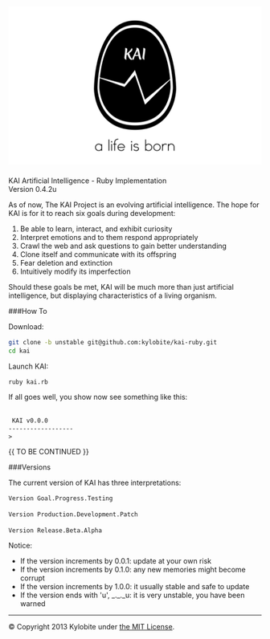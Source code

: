 ![KAI Egg](logo.png)
-----
KAI Artificial Intelligence - Ruby Implementation<br>Version 0.4.2u

As of now, The KAI Project is an evolving artificial intelligence. The hope for KAI is for it to reach six goals during development:

1.  Be able to learn, interact, and exhibit curiosity
2.  Interpret emotions and to them respond appropriately
3.  Crawl the web and ask questions to gain better understanding
4.  Clone itself and communicate with its offspring
5.  Fear deletion and extinction
6.  Intuitively modify its imperfection

Should these goals be met, KAI will be much more than just artificial intelligence, but displaying characteristics of a living organism.


###How To

Download:
```bash
git clone -b unstable git@github.com:kylobite/kai-ruby.git
cd kai
```

Launch KAI:

```bash
ruby kai.rb
```

If all goes well, you show now see something like this:

```

 KAI v0.0.0
------------------
> 
```

{{ TO BE CONTINUED }}


###Versions

The current version of KAI has three interpretations:

```
Version Goal.Progress.Testing

Version Production.Development.Patch

Version Release.Beta.Alpha
```

Notice:
+ If the version increments by 0.0.1: update at your own risk
+ If the version increments by 0.1.0: any new memories might become corrupt
+ If the version increments by 1.0.0: it usually stable and safe to update
+ If the version ends with 'u', \_.\_.\_u: it is very unstable, you have been warned

***
&copy; Copyright 2013 Kylobite under [the MIT License](LICENSE).
